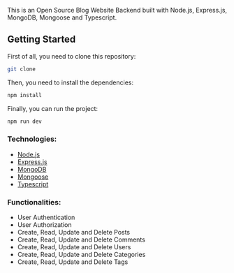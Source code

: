This is an Open Source Blog Website Backend built with Node.js, Express.js, MongoDB, Mongoose and Typescript.

## Getting Started

First of all, you need to clone this repository:

```bash
git clone
```

Then, you need to install the dependencies:

```bash
npm install
```

Finally, you can run the project:

```bash
npm run dev
```

### Technologies:

- [Node.js](https://nodejs.org/en/)
- [Express.js](https://expressjs.com/)
- [MongoDB](https://www.mongodb.com/)
- [Mongoose](https://mongoosejs.com/)
- [Typescript](https://www.typescriptlang.org/)

### Functionalities:

- User Authentication
- User Authorization
- Create, Read, Update and Delete Posts
- Create, Read, Update and Delete Comments
- Create, Read, Update and Delete Users
- Create, Read, Update and Delete Categories
- Create, Read, Update and Delete Tags
